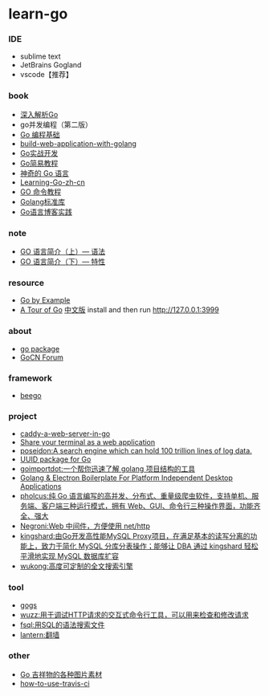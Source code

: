 # learn-go


### IDE
* sublime text
* JetBrains Gogland
* vscode【推荐】

### book
* [深入解析Go](https://www.gitbook.com/book/tiancaiamao/go-internals/details)
* go并发编程（第二版）
* [Go 编程基础](https://github.com/Unknwon/go-fundamental-programming)
* [build-web-application-with-golang](https://github.com/astaxie/build-web-application-with-golang/blob/master/zh/preface.md)
* [Go实战开发](https://github.com/astaxie/go-best-practice/)
* [Go简易教程](https://github.com/songleo/the-little-go-book_ZH_CN)
* [神奇的 Go 语言](http://www.ctolib.com/docs-magical-go-c-index.html)
* [Learning-Go-zh-cn](https://github.com/mikespook/Learning-Go-zh-cn)
* [GO 命令教程](https://github.com/hyper0x/go_command_tutorial)
* [Golang标准库](https://github.com/polaris1119/The-Golang-Standard-Library-by-Example)
* [Go语言博客实践](https://github.com/achun/Go-Blog-In-Action)

### note
* [GO 语言简介（上）— 语法](http://coolshell.cn/articles/8460.html)
* [GO 语言简介（下）— 特性](http://coolshell.cn/articles/8489.html)

### resource
* [Go by Example](https://gobyexample.com/)
* [A Tour of Go](https://github.com/golang/tour) [中文版](https://github.com/Go-zh/tour) install and then run http://127.0.0.1:3999

### about
* [go package](https://gowalker.org/)
* [GoCN Forum](https://gocn.io/)

### framework
* [beego](https://github.com/astaxie/beego)

### project
* [caddy-a-web-server-in-go](https://github.com/mholt/caddy)
* [Share your terminal as a web application](https://github.com/yudai/gotty)
* [poseidon:A search engine which can hold 100 trillion lines of log data.](https://github.com/Qihoo360/poseidon)
* [UUID package for Go](https://github.com/satori/go.uuid)
* [goimportdot:一个帮你迅速了解 golang 项目结构的工具](https://github.com/yqylovy/goimportdot/blob/master/docs/examples-cn/goimportdot_guide.md)
* [Golang & Electron Boilerplate For Platform Independent Desktop Applications](https://github.com/Equanox/gotron)
* [pholcus:纯 Go 语言编写的高并发、分布式、重量级爬虫软件，支持单机、服务端、客户端三种运行模式，拥有 Web、GUI、命令行三种操作界面，功能齐全、强大](https://github.com/henrylee2cn/pholcus)
* [Negroni:Web 中间件，方便使用 net/http](https://github.com/urfave/negroni/blob/master/translations/README_zh_cn.md)
* [kingshard:由Go开发高性能MySQL Proxy项目，在满足基本的读写分离的功能上，致力于简化 MySQL 分库分表操作；能够让 DBA 通过 kingshard 轻松平滑地实现 MySQL 数据库扩容](https://github.com/flike/kingshard)
* [wukong:高度可定制的全文搜索引擎](https://github.com/huichen/wukong)


### tool
* [gogs](https://github.com/gogits/gogs)
* [wuzz:用于调试HTTP请求的交互式命令行工具，可以用来检查和修改请求](https://github.com/asciimoo/wuzz)
* [fsql:用SQL的语法搜索文件](https://github.com/kshvmdn/fsql)
* [lantern:翻墙](https://github.com/getlantern/lantern)


### other
* [Go 吉祥物的各种图片素材](https://github.com/egonelbre/gophers)
* [how-to-use-travis-ci](https://github.com/nukc/how-to-use-travis-ci)